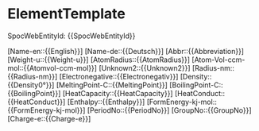 ﻿---
type: Element
tags:
- chemic/Element

---

#  ElementTemplate

SpocWebEntityId: {{SpocWebEntityId}}

[Name-en::{{English}}]
[Name-de::{{Deutsch}}]
[Abbr::{{Abbreviation}}]
[Weight-u::{{Weight-u}}]
[AtomRadius::{{AtomRadius}}]
[Atom-Vol-ccm-mol::{{Atomvol-ccm-mol}}]
[Unknown2::{{Unknown2}}]
[Radius-nm::{{Radius-nm}}]
[Electronegative::{{Electronegativ}}]
[Density::{{Density0°}}]
[MeltingPoint-C::{{MeltingPoint}}]
[BoilingPoint-C::{{BoilingPoint}}]
[HeatCapacity::{{HeatCapacity}}]
[HeatConduct::{{HeatConduct}}]
[Enthalpy::{{Enthalpy}}]
[FormEnergy-kj-mol::{{FormEnergy-kj-mol}}]
[PeriodNo::{{PeriodNo}}]
[GroupNo::{{GroupNo}}]
[Charge-e::{{Charge-e}}]

